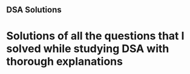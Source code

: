 ## DSA Solutions

# Solutions of all the questions that I solved while studying DSA with thorough explanations
